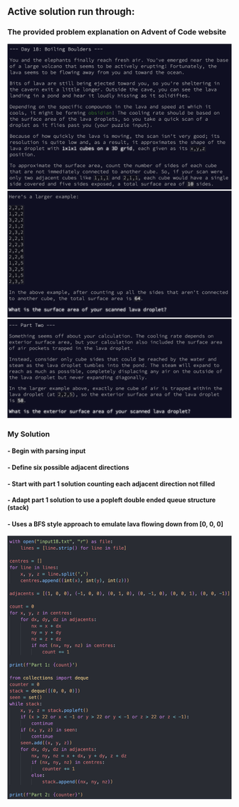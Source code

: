 
## Active solution run through:

### The provided problem explanation on Advent of Code website
![alt text](images/Explanation1.png)
![alt text](images/Explanation2.png)
![alt text](images/Explanation3.png)

### My Solution
#### - Begin with parsing input
#### - Define six possible adjacent directions
#### - Start with part 1 solution counting each adjacent direction not filled
#### - Adapt part 1 solution to use a popleft double ended queue structure (stack)
#### - Uses a BFS style approach to emulate lava flowing down from [0, 0, 0]
![alt text](images/Solution.png)
